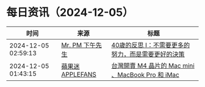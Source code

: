 ﻿# 每日资讯（2024-12-05）

|时间|来源|标题|
|---|---|---|
|2024-12-05 02:59:13|[Mr. PM 下午先生](http://feeds.feedburner.com/pmmustknow)|[40歲的反思 I：不需要更多的努力，而是需要更好的決策](https://mrpm.cc/?p=1737)|
|2024-12-05 01:43:15|[蘋果迷 APPLEFANS](https://applefans.today/feed/)|[台灣開賣 M4 晶片的 Mac mini 、MacBook Pro 和 iMac](https://applefans.today/2024-12-tw-launch-m4-mac-mini-imac-macbook-pro/)|
